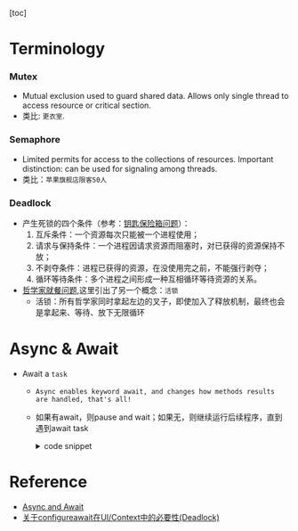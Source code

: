 [toc]
# Terminology
### Mutex
- Mutual exclusion used to guard shared data. Allows only single thread to access resource or critical section.
- 类比: `更衣室`.
### Semaphore
- Limited permits for access to the collections of resources. Important distinction: can be used for signaling among threads.
- 类比：`苹果旗舰店限客50人`
### Deadlock
- 产生死锁的四个条件（参考：[钥匙保险箱问题](https://zhuanlan.zhihu.com/p/26945588)）：
    1. 互斥条件：一个资源每次只能被一个进程使用；
    2. 请求与保持条件：一个进程因请求资源而阻塞时，对已获得的资源保持不放；
    3. 不剥夺条件：进程已获得的资源，在没使用完之前，不能强行剥夺；
    4. 循环等待条件：多个进程之间形成一种互相循环等待资源的关系。
- [哲学家就餐问题](https://zh.wikipedia.org/wiki/%E5%93%B2%E5%AD%A6%E5%AE%B6%E5%B0%B1%E9%A4%90%E9%97%AE%E9%A2%98),这里引出了另一个概念：`活锁`
    - 活锁：所有哲学家同时拿起左边的叉子，即使加入了释放机制，最终也会是拿起来、等待、放下无限循环
# Async & Await
- Await a `task`
    - `Async enables keyword await, and changes how methods results are handled, that's all!`
    - 如果有await，则pause and wait；如果无，则继续运行后续程序，直到遇到await task
        <details><summary>code snippet</summary>

        ```csharp
        public async Task Run()
        {
            Console.WriteLine("MyApp...");

            var waterTask = BoilingWater();
            var teaTask = MakeTea();

            await teaTask;  // 如果没有这两行，则直接打印MyApp!
            await waterTask;
            Console.WriteLine("MyApp!");
        }

        public async Task<string> BoilingWater()
        {
            Console.WriteLine("Water...");

            await Task.Delay(2000).ConfigureAwait(false);
            Console.WriteLine("Water!");

            return "water";
        }

        public async Task<string> MakeTea()
        {
            Console.WriteLine("Tea...");

            await Task.Delay(2000).ConfigureAwait(false);
            Console.WriteLine("Tea!");

            return "tea";
        }
        ```

        </details>

# Reference
- [Async and Await](https://blog.stephencleary.com/2012/02/async-and-await.html)
- [关于configureawait在UI/Context中的必要性(Deadlock)](https://medium.com/bynder-tech/c-why-you-should-use-configureawait-false-in-your-library-code-d7837dce3d7f)







